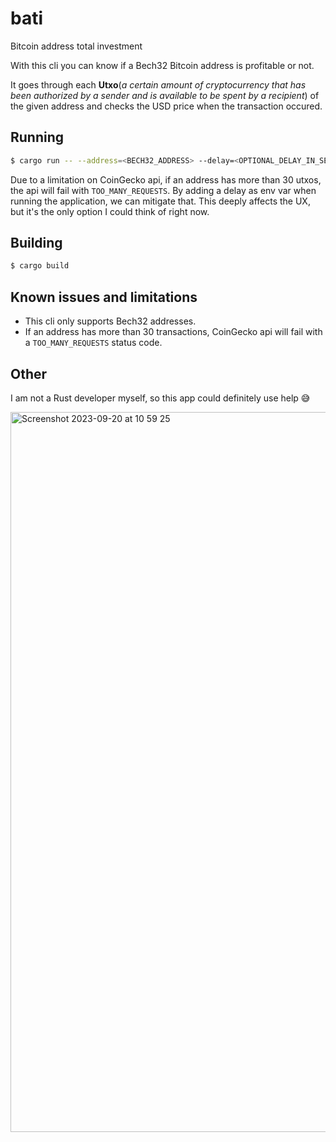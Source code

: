 # bati
Bitcoin address total investment

With this cli you can know if a Bech32 Bitcoin address is profitable or not.

It goes through each __Utxo__(_a certain amount of cryptocurrency that has been authorized by a sender and is available to be spent by a recipient_) of the given address and checks the USD price when the transaction occured. 


## Running
```sh
$ cargo run -- --address=<BECH32_ADDRESS> --delay=<OPTIONAL_DELAY_IN_SECONDS>
```

Due to a limitation on CoinGecko api, if an address has more than 30 utxos, the api will fail with `TOO_MANY_REQUESTS`. By adding a delay as env var when running the application, we can mitigate that. This deeply affects the UX, but it's the only option I could think of right now.


## Building

```sh
$ cargo build
```

## Known issues and limitations
- This cli only supports Bech32 addresses.
- If an address has more than 30 transactions, CoinGecko api will fail with a `TOO_MANY_REQUESTS` status code.

## Other
I am not a Rust developer myself, so this app could definitely use help 😅

<img width="1152" alt="Screenshot 2023-09-20 at 10 59 25" src="https://github.com/fernandoporazzi/bati/assets/2279686/dd41d704-3e37-4aa0-aae6-60967494fbba">
